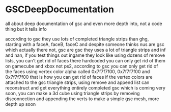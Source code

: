 # GSCDeepDocumentation
all about deep documentation of gsc and even more depth into, not a code thing but it tells info

according to gsc they use lots of completed triangle strips than ghg, starting with a faceA, faceB, faceC and despite someone thinks nus are gsc which actually there not, gsc are gsc they uses a lot of triangle strips and inf and nan, if you test things out ingame they look like using dozens of remove lists, you can't get rid of faces there hardcoded you can only get rid of them on gamecube and xbox not ps2, according to gsc you can only get rid of the faces using vertex color alpha called 0x7f7f7f00, 0x7f7f7f00 and 0x7f7f7f00 that is how you can get rid of faces if the vertex colors are attached to the gsc triangle strips, using remove and append list can reconstruct and get everything entirely completed gsc which is coming very soon, you can make a 3d cube using triangle strips by removing disconnection and appending the verts to make a simple gsc mesh, more depth up soon
